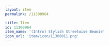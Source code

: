 ```yaml
---
layout: item
permalink: /11300964

title: Item
id: 11300964
item_name: '(Intro) Stylish Streetwise Beanie'
icon_url: 'item/icon/11300011.png'
---
```

